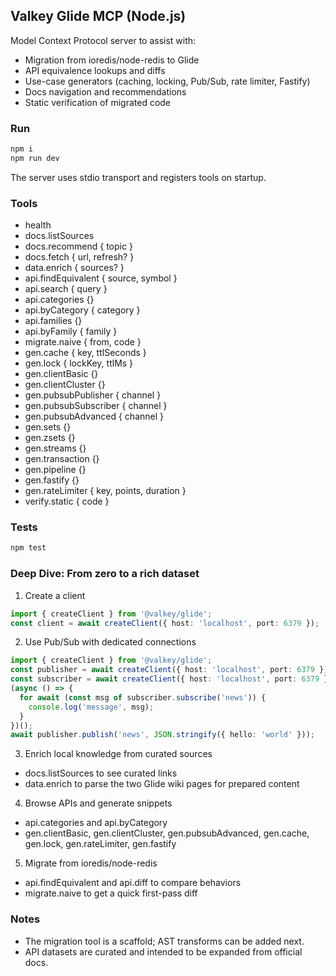 ## Valkey Glide MCP (Node.js)

Model Context Protocol server to assist with:

- Migration from ioredis/node-redis to Glide
- API equivalence lookups and diffs
- Use-case generators (caching, locking, Pub/Sub, rate limiter, Fastify)
- Docs navigation and recommendations
- Static verification of migrated code

### Run

```bash
npm i
npm run dev
```

The server uses stdio transport and registers tools on startup.

### Tools

- health
- docs.listSources
- docs.recommend { topic }
- docs.fetch { url, refresh? }
- data.enrich { sources? }
- api.findEquivalent { source, symbol }
- api.search { query }
- api.categories {}
- api.byCategory { category }
- api.families {}
- api.byFamily { family }
- migrate.naive { from, code }
- gen.cache { key, ttlSeconds }
- gen.lock { lockKey, ttlMs }
- gen.clientBasic {}
- gen.clientCluster {}
- gen.pubsubPublisher { channel }
- gen.pubsubSubscriber { channel }
- gen.pubsubAdvanced { channel }
- gen.sets {}
- gen.zsets {}
- gen.streams {}
- gen.transaction {}
- gen.pipeline {}
- gen.fastify {}
- gen.rateLimiter { key, points, duration }
- verify.static { code }

### Tests

```bash
npm test
```

### Deep Dive: From zero to a rich dataset

1) Create a client

```ts
import { createClient } from '@valkey/glide';
const client = await createClient({ host: 'localhost', port: 6379 });
```

2) Use Pub/Sub with dedicated connections

```ts
import { createClient } from '@valkey/glide';
const publisher = await createClient({ host: 'localhost', port: 6379 });
const subscriber = await createClient({ host: 'localhost', port: 6379 });
(async () => {
  for await (const msg of subscriber.subscribe('news')) {
    console.log('message', msg);
  }
})();
await publisher.publish('news', JSON.stringify({ hello: 'world' }));
```

3) Enrich local knowledge from curated sources

- docs.listSources to see curated links
- data.enrich to parse the two Glide wiki pages for prepared content

4) Browse APIs and generate snippets

- api.categories and api.byCategory
- gen.clientBasic, gen.clientCluster, gen.pubsubAdvanced, gen.cache, gen.lock, gen.rateLimiter, gen.fastify

5) Migrate from ioredis/node-redis

- api.findEquivalent and api.diff to compare behaviors
- migrate.naive to get a quick first-pass diff

### Notes

- The migration tool is a scaffold; AST transforms can be added next.
- API datasets are curated and intended to be expanded from official docs.
